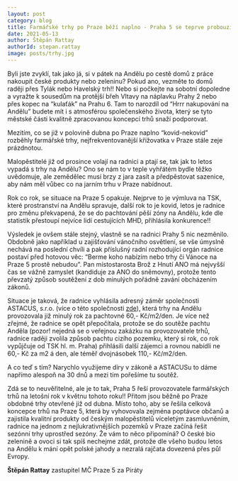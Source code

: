 ```yaml
---
layout: post
category: blog
title: Farmářské trhy po Praze běží naplno - Praha 5 se teprve probouzí ze zimního spánku
date: 2021-05-13
author: Štěpán Rattay
authorId: stepan.rattay
image: posts/trhy.jpg
---
```


Byli jste zvyklí, tak jako já, si v pátek na Andělu po cestě domů z práce nakoupit české produkty nebo zeleninu? Pokud ano, vezměte to domů raději přes Tylák nebo Havelský trh!! Nebo si počkejte na sobotní dopoledne a vyražte k sousedům na protější břeh Vltavy na náplavku Prahy 2 nebo přes kopec na “kulaťák” na Prahu 6. Tam to narozdíl od “Hrrr nakupování na Andělu” budete mít i s atmosférou společenského života, který se tyto městské části kvalitně zpracovanou koncepcí trhů snaží podporovat.

Mezitím, co se již v polovině dubna po Praze naplno “kovid-nekovid” rozběhly farmářské trhy, nejfrekventovanější křižovatka v Praze stále zeje prázdnotou. 

Malopěstitelé již od prosince volají na radnici a ptají se, tak jak to letos vypadá s trhy na Andělu? Ono se nám to v teple vyhřátém bydle těžko uvědomuje, ale zemědělec musí brzy z jara zasít a předpěstovat sazenice, aby nám měl vůbec co na jarním trhu v Praze nabídnout.

Rok co rok, se situace na Praze 5 opakuje. Nejprve to je výmluva na TSK, které prostranství na Andělu spravuje, další rok to je kovid, letos je radnice pro změnu překvapená, že se do pachtování pěší zóny na Andělu, kde dle statistik přestoupí nejvíce lidí cestujících MHD, přihlásila konkurence!! 

Výsledek je ovšem stále stejný, vlastně se na radnici Prahy 5 nic nezměnilo. Obdobně jako například u zajišťování vánočního osvětlení, se vše úmyslně nechává na poslední chvíli a pak příslušný radní rozhodující orgán radnice postaví před hotovou věc: “Berme koho nabízím nebo trhy či Vánoce na Praze 5 prostě nebudou”. Pan místostarosta Brož z Hnutí ANO má nejvyšší čas se vážně zamyslet (kandiduje za ANO do sněmovny), protože tento převzatý způsob soutěžení z dob minulých pořádně zavání obcházením zákonů.

Situace je taková, že radnice vyhlásila adresný záměr společnosti ASTACUS, s.r.o. (více o této společnosti [zde](https://www.denik.cz/regiony/farmarske-trhy-andel-provozovatel-soutez-vyberove-rizeni.html?fbclid=IwAR3VVznQV7rhe9uZzRJuzWX_7B-6r5xKknwBmwSMq81c-q7vEs-jQnW-lxQ)), která trhy na Andělu provozovala již minulý rok za pachtovné 60,- Kč/m2/den. Je více než zřejmé, že radnice se opět přepočítala, protože se do soutěže pachtu Anděla (pozor! nejedná se o veřejnou zakázku na provozovatele trhů, radnice raději zvolila způsob pachtu cizího pozemku, který si rok, co rok vypůjčuje od TSK hl. m. Praha) přihlásili další zájemci a rovnou nabídli ne 60,- Kč za m2 á den, ale téměř dvojnásobek 110,- Kč/m2/den.

A co teď s tím? Narychlo využijeme díry v zákoně a ASTACUSu to dáme napřímo alespoň na 30 dnů a mezi tím pořešíme tu soutěž. 

Zdá se to neuvěřitelné, ale je to tak, Praha 5 řeší provozovatele farmářských trhů na letošní rok v květnu tohoto roku!! Přitom jsou běžně po Praze obdobné trhy otevřené již od dubna. Místo toho, aby se řešila celková koncepce trhů na Praze 5, která by vyhovovala zejména poptávce občanů a zajistila kvalitní produkty od českým malopěstitelů víceletým zasmluvněním, radnice na jednom z nejlukrativnějších pozemků v Praze začíná řešit sezónní trhy uprostřed sezóny. Že vám to něco připomíná? O české bio zelenině a ovoci si tak spíš nechejme zdát, protože dle všeho budou letos na Andělu k mání opět polské jahody a nezralá rajčata dovezená přes půl Evropy. 

**Štěpán Rattay**
zastupitel MČ Praze 5 za Piráty

